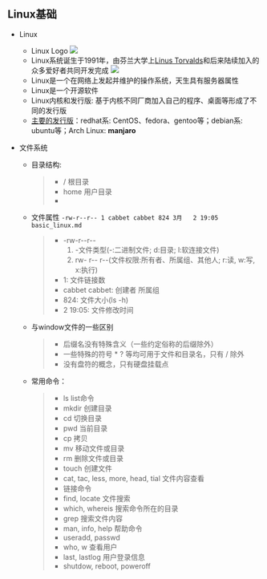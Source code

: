 ## Linux基础

- Linux
    - Linux Logo
    ![](http://pngimg.com/uploads/linux/linux_PNG1.png)
    - Linux系统诞生于1991年，由芬兰大学上[Linus Torvalds](https://zh.wikipedia.org/wiki/%E6%9E%97%E7%BA%B3%E6%96%AF%C2%B7%E6%89%98%E7%93%A6%E5%85%B9)和后来陆续加入的众多爱好者共同开发完成
    ![](https://upload.wikimedia.org/wikipedia/commons/thumb/0/01/LinuxCon_Europe_Linus_Torvalds_03_%28cropped%29.jpg/220px-LinuxCon_Europe_Linus_Torvalds_03_%28cropped%29.jpg)
    - Linux是一个在网络上发起并维护的操作系统，天生具有服务器属性
    - Linux是一个开源软件
    - Linux内核和发行版: 基于内核不同厂商加入自己的程序、桌面等形成了不同的发行版
    - [主要的发行版](https://distrowatch.com/dwres.php?resource=popularity)：redhat系: CentOS、fedora、gentoo等；debian系: ubuntu等；Arch Linux: **manjaro**

- 文件系统
    - 目录结构:
        > - / 根目录
        > - home 用户目录
        > - 
    - 文件属性
    `-rw-r--r-- 1 cabbet cabbet 824 3月   2 19:05 basic_linux.md`
        > - -rw-r--r--
         >    1) -文件类型(-:二进制文件; d:目录; l:软连接文件)
         >    2) rw- r-- r--(文件权限:所有者、所属组、其他人; r:读, w:写, x:执行)
        > - 1: 文件链接数
        > - cabbet cabbet: 创建者 所属组
        > - 824: 文件大小(ls -h)
        > - 2 19:05: 文件修改时间
    - 与window文件的一些区别
        > - 后缀名没有特殊含义（一些约定俗称的后缀除外）
        > - 一些特殊的符号 * ? 等均可用于文件和目录名，只有 / 除外
        > - 没有盘符的概念，只有硬盘挂载点
    - 常用命令：
        > - ls list命令
        > - mkdir 创建目录
        > - cd 切换目录
        > - pwd 当前目录
        > - cp 拷贝
        > - mv 移动文件或目录
        > - rm 删除文件或目录
        > - touch 创建文件
        > - cat, tac, less, more, head, tial 文件内容查看
        > - 链接命令
        > - find, locate 文件搜索
        > - which, whereis 搜索命令所在的目录
        > - grep 搜索文件内容
        > - man, info, help 帮助命令
        > - useradd, passwd
        > - who, w 查看用户
        > - last, lastlog 用户登录信息
        > - shutdow, reboot, poweroff
